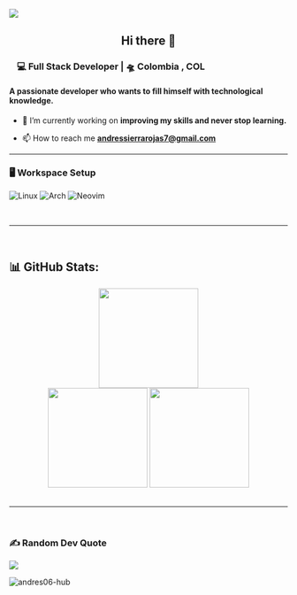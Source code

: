 [![](https://visitcount.itsvg.in/api?id=andres06-hub&icon=0&color=0)](https://visitcount.itsvg.in)

<h2 align="center">Hi  there 👋 </h2>
<h3><img src="https://media.giphy.com/media/WUlplcMpOCEmTGBtBW/giphy.gif" width="10"> 💻 Full Stack Developer | 🛸 Colombia , COL <img src="https://media.giphy.com/media/WUlplcMpOCEmTGBtBW/giphy.gif" width="10"></h3>
<h4 style="font-weight: bold;">A passionate developer who wants to fill himself with technological knowledge.</h4>

- 🔭 I’m currently working on **improving my skills and never stop learning.**

- 📫 How to reach me **andressierrarojas7@gmail.com**

*******

### 🖥️ Workspace Setup
 ![Linux](https://img.shields.io/static/v1?style=for-the-badge&message=Linux&color=222222&logo=Linux&logoColor=FCC624&label=) 
![Arch](https://img.shields.io/badge/Arch%20Linux-1793D1?logo=arch-linux&logoColor=fff&style=for-the-badge)
![Neovim](https://img.shields.io/static/v1?style=for-the-badge&message=Neovim&color=57A143&logo=Neovim&logoColor=FFFFFF&label=)

<br />

************

<br />

## 📊 GitHub Stats:
<div align="center">
  <img height="180em" src="https://github-readme-streak-stats.herokuapp.com/?user=andres06-hub&theme=dark&hide_border=false"/>
</div>
<div align="center">
  <img height="180em" src="https://github-readme-stats.vercel.app/api?username=andres06-hub&show_icons=true&theme=tokyonight&include_all_commits=true&count_private=true"/>
  <img height="180em" src="https://github-readme-stats.vercel.app/api/top-langs/?username=andres06-hub&layout=compact&langs_count=7&theme=tokyonight"/>
</div>


<br />

***********

<br />

### ✍️ Random Dev Quote
![](https://quotes-github-readme.vercel.app/api?type=horizontal&theme=dark)

<p align="left"> <img src="https://komarev.com/ghpvc/?username=andres06-hub&label=Profile%20views&color=0e75b6&style=flat" alt="andres06-hub" /> </p>

